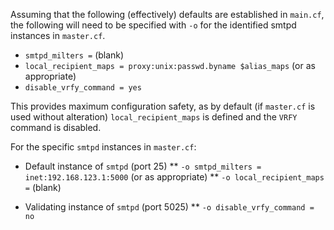 Assuming that the following (effectively) defaults are established in `main.cf`, the following
will need to be specified with `-o` for the identified smtpd instances in `master.cf`.

* `smtpd_milters =` (blank)
* `local_recipient_maps = proxy:unix:passwd.byname $alias_maps` (or as appropriate)
* `disable_vrfy_command = yes`

This provides maximum configuration safety, as by default (if `master.cf` is used without
alteration) `local_recipient_maps` is defined and the `VRFY` command is disabled.

For the specific `smtpd` instances in `master.cf`:

* Default instance of `smtpd` (port 25)
** `-o smtpd_milters = inet:192.168.123.1:5000` (or as appropriate)
** `-o local_recipient_maps =` (blank)

* Validating instance of `smtpd` (port 5025)
** `-o disable_vrfy_command = no`


